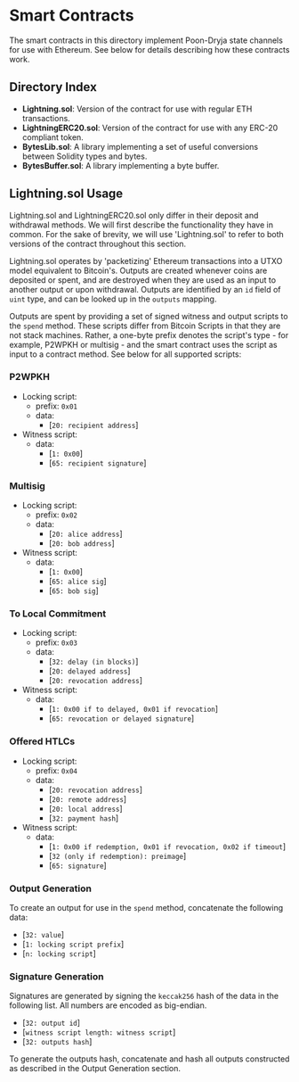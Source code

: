 # Smart Contracts

The smart contracts in this directory implement Poon-Dryja state channels for use with Ethereum. See below for details describing how these contracts work.

## Directory Index

- **Lightning.sol**: Version of the contract for use with regular ETH transactions.
- **LightningERC20.sol**: Version of the contract for use with any ERC-20 compliant token.
- **BytesLib.sol**: A library implementing a set of useful conversions between Solidity types and bytes.
- **BytesBuffer.sol**: A library implementing a byte buffer.

## Lightning.sol Usage

Lightning.sol and LightningERC20.sol only differ in their deposit and withdrawal methods. We will first describe the functionality they have in common. For the sake of brevity, we will use 'Lightning.sol' to refer to both versions of the contract throughout this section.

Lightning.sol operates by 'packetizing' Ethereum transactions into a UTXO model equivalent to Bitcoin's. Outputs are created whenever coins are deposited or spent, and are destroyed when they are used as an input to another output or upon withdrawal. Outputs are identified by an `id` field of `uint` type, and can be looked up in the `outputs` mapping.

Outputs are spent by providing a set of signed witness and output scripts to the `spend` method. These scripts differ from Bitcoin Scripts in that they are not stack machines. Rather, a one-byte prefix denotes the script's type - for example, P2WPKH or multisig - and the smart contract uses the script as input to a contract method. See below for all supported scripts:

### P2WPKH

- Locking script:
	- prefix: `0x01`
	- data:
		- [`20: recipient address`]
- Witness script:
	- data:
		- [`1: 0x00`]
		- [`65: recipient signature`]

### Multisig

- Locking script:
	- prefix: `0x02`
	- data:
		- [`20: alice address`]
		- [`20: bob address`]
- Witness script:
	- data:
		- [`1: 0x00`]
		- [`65: alice sig`]
		- [`65: bob sig`]

### To Local Commitment

- Locking script:
	- prefix: `0x03`
	- data:
		- [`32: delay (in blocks)`]
		- [`20: delayed address`]
		- [`20: revocation address`]
- Witness script:
	- data:
		- [`1: 0x00 if to delayed, 0x01 if revocation`]
		- [`65: revocation or delayed signature`]

### Offered HTLCs

- Locking script:
	- prefix: `0x04`
	- data:
		- [`20: revocation address`]
		- [`20: remote address`]
		- [`20: local address`]
		- [`32: payment hash`]
- Witness script:
	- data:
		- [`1: 0x00 if redemption, 0x01 if revocation, 0x02 if timeout`]
		- [`32 (only if redemption): preimage`]
		- [`65: signature`]

### Output Generation

To create an output for use in the `spend` method, concatenate the following data:

- [`32: value`]
- [`1: locking script prefix`]
- [`n: locking script`]
		
### Signature Generation

Signatures are generated by signing the `keccak256` hash of the data in the following list. All numbers are encoded as big-endian.

- [`32: output id`]
- [`witness script length: witness script`]
- [`32: outputs hash`]

To generate the outputs hash, concatenate and hash all outputs constructed as described in the Output Generation section.

